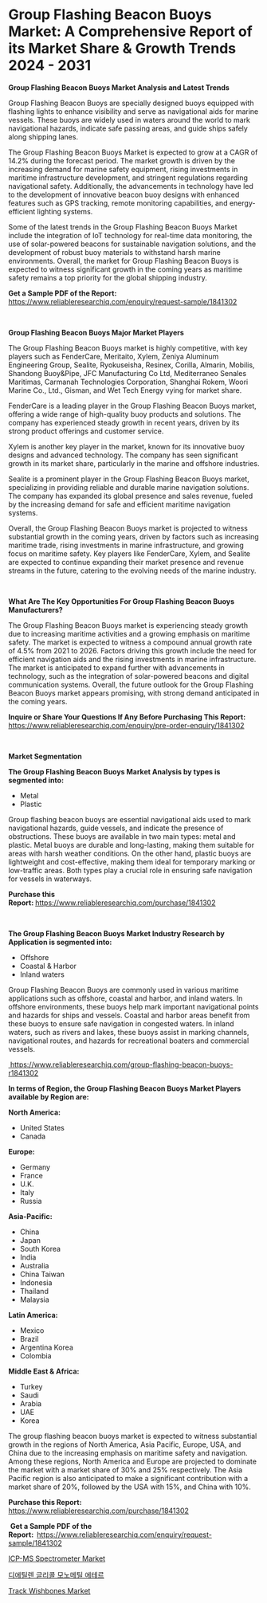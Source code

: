 <p><h1>Group Flashing Beacon Buoys Market: A Comprehensive Report of its Market Share & Growth Trends 2024 - 2031</h1></p><p><strong>Group Flashing Beacon Buoys Market Analysis and Latest Trends</strong></p>
<p><p>Group Flashing Beacon Buoys are specially designed buoys equipped with flashing lights to enhance visibility and serve as navigational aids for marine vessels. These buoys are widely used in waters around the world to mark navigational hazards, indicate safe passing areas, and guide ships safely along shipping lanes.</p><p>The Group Flashing Beacon Buoys Market is expected to grow at a CAGR of 14.2% during the forecast period. The market growth is driven by the increasing demand for marine safety equipment, rising investments in maritime infrastructure development, and stringent regulations regarding navigational safety. Additionally, the advancements in technology have led to the development of innovative beacon buoy designs with enhanced features such as GPS tracking, remote monitoring capabilities, and energy-efficient lighting systems.</p><p>Some of the latest trends in the Group Flashing Beacon Buoys Market include the integration of IoT technology for real-time data monitoring, the use of solar-powered beacons for sustainable navigation solutions, and the development of robust buoy materials to withstand harsh marine environments. Overall, the market for Group Flashing Beacon Buoys is expected to witness significant growth in the coming years as maritime safety remains a top priority for the global shipping industry.</p></p>
<p><strong>Get a Sample PDF of the Report:&nbsp;</strong> <a href="https://www.reliableresearchiq.com/enquiry/request-sample/1841302">https://www.reliableresearchiq.com/enquiry/request-sample/1841302</a></p>
<p>&nbsp;</p>
<p><strong>Group Flashing Beacon Buoys Major Market Players</strong></p>
<p><p>The Group Flashing Beacon Buoys market is highly competitive, with key players such as FenderCare, Meritaito, Xylem, Zeniya Aluminum Engineering Group, Sealite, Ryokuseisha, Resinex, Corilla, Almarin, Mobilis, Shandong Buoy&Pipe, JFC Manufacturing Co Ltd, Mediterraneo Senales Maritimas, Carmanah Technologies Corporation, Shanghai Rokem, Woori Marine Co., Ltd., Gisman, and Wet Tech Energy vying for market share.</p><p>FenderCare is a leading player in the Group Flashing Beacon Buoys market, offering a wide range of high-quality buoy products and solutions. The company has experienced steady growth in recent years, driven by its strong product offerings and customer service.</p><p>Xylem is another key player in the market, known for its innovative buoy designs and advanced technology. The company has seen significant growth in its market share, particularly in the marine and offshore industries.</p><p>Sealite is a prominent player in the Group Flashing Beacon Buoys market, specializing in providing reliable and durable marine navigation solutions. The company has expanded its global presence and sales revenue, fueled by the increasing demand for safe and efficient maritime navigation systems.</p><p>Overall, the Group Flashing Beacon Buoys market is projected to witness substantial growth in the coming years, driven by factors such as increasing maritime trade, rising investments in marine infrastructure, and growing focus on maritime safety. Key players like FenderCare, Xylem, and Sealite are expected to continue expanding their market presence and revenue streams in the future, catering to the evolving needs of the marine industry.</p></p>
<p>&nbsp;</p>
<p><strong>What Are The Key Opportunities For Group Flashing Beacon Buoys Manufacturers?</strong></p>
<p><p>The Group Flashing Beacon Buoys market is experiencing steady growth due to increasing maritime activities and a growing emphasis on maritime safety. The market is expected to witness a compound annual growth rate of 4.5% from 2021 to 2026. Factors driving this growth include the need for efficient navigation aids and the rising investments in marine infrastructure. The market is anticipated to expand further with advancements in technology, such as the integration of solar-powered beacons and digital communication systems. Overall, the future outlook for the Group Flashing Beacon Buoys market appears promising, with strong demand anticipated in the coming years.</p></p>
<p><strong>Inquire or Share Your Questions If Any Before Purchasing This Report:</strong> <a href="https://www.reliableresearchiq.com/enquiry/pre-order-enquiry/1841302">https://www.reliableresearchiq.com/enquiry/pre-order-enquiry/1841302</a></p>
<p>&nbsp;</p>
<p><strong>Market Segmentation</strong></p>
<p><strong>The Group Flashing Beacon Buoys Market Analysis by types is segmented into:</strong></p>
<p><ul><li>Metal</li><li>Plastic</li></ul></p>
<p><p>Group flashing beacon buoys are essential navigational aids used to mark navigational hazards, guide vessels, and indicate the presence of obstructions. These buoys are available in two main types: metal and plastic. Metal buoys are durable and long-lasting, making them suitable for areas with harsh weather conditions. On the other hand, plastic buoys are lightweight and cost-effective, making them ideal for temporary marking or low-traffic areas. Both types play a crucial role in ensuring safe navigation for vessels in waterways.</p></p>
<p><strong>Purchase this Report:&nbsp;</strong><a href="https://www.reliableresearchiq.com/purchase/1841302">https://www.reliableresearchiq.com/purchase/1841302</a></p>
<p>&nbsp;</p>
<p><strong>The Group Flashing Beacon Buoys Market Industry Research by Application is segmented into:</strong></p>
<p><ul><li>Offshore</li><li>Coastal & Harbor</li><li>Inland waters</li></ul></p>
<p><p>Group Flashing Beacon Buoys are commonly used in various maritime applications such as offshore, coastal and harbor, and inland waters. In offshore environments, these buoys help mark important navigational points and hazards for ships and vessels. Coastal and harbor areas benefit from these buoys to ensure safe navigation in congested waters. In inland waters, such as rivers and lakes, these buoys assist in marking channels, navigational routes, and hazards for recreational boaters and commercial vessels.</p></p>
<p><a href="https://www.reliableresearchiq.com/group-flashing-beacon-buoys-r1841302">&nbsp;https://www.reliableresearchiq.com/group-flashing-beacon-buoys-r1841302</a></p>
<p><strong>In terms of Region, the Group Flashing Beacon Buoys Market Players available by Region are:</strong></p>
<p>
    <p> <strong> North America: </strong>
        <ul>
            <li>United States</li>
            <li>Canada</li>
        </ul>
        </p> 
    <p> <strong> Europe: </strong>
        <ul>
            <li>Germany</li>
            <li>France</li>
            <li>U.K.</li>
            <li>Italy</li>
            <li>Russia</li>
        </ul>
        </p> 
    <p> <strong> Asia-Pacific: </strong>
        <ul>
            <li>China</li>
            <li>Japan</li>
            <li>South Korea</li>
            <li>India</li>
            <li>Australia</li>
            <li>China Taiwan</li>
            <li>Indonesia</li>
            <li>Thailand</li>
            <li>Malaysia</li>
        </ul>
        </p> 
    <p> <strong> Latin America: </strong>
        <ul>
            <li>Mexico</li>
            <li>Brazil</li>
            <li>Argentina Korea</li>
            <li>Colombia</li>
        </ul>
        </p> 
    <p> <strong> Middle East & Africa: </strong>
        <ul>
            <li>Turkey</li>
            <li>Saudi</li>
            <li>Arabia</li>
            <li>UAE</li>
            <li>Korea</li>
        </ul>
    </p>
    </p>
<p><p>The group flashing beacon buoys market is expected to witness substantial growth in the regions of North America, Asia Pacific, Europe, USA, and China due to the increasing emphasis on maritime safety and navigation. Among these regions, North America and Europe are projected to dominate the market with a market share of 30% and 25% respectively. The Asia Pacific region is also anticipated to make a significant contribution with a market share of 20%, followed by the USA with 15%, and China with 10%.</p></p>
<p><strong>Purchase this Report: </strong><a href="https://www.reliableresearchiq.com/purchase/1841302">https://www.reliableresearchiq.com/purchase/1841302</a></p>
<p>&nbsp;<strong>Get a Sample PDF of the Report:&nbsp;&nbsp;</strong><a href="https://www.reliableresearchiq.com/enquiry/request-sample/1841302">https://www.reliableresearchiq.com/enquiry/request-sample/1841302</a></p>
<p><strong></strong></p>
<p><p><a href="https://github.com/dimitrishawkinswaynenp91rgz/Market-Research-Report-List-3/blob/main/icp-ms-spectrometer-market.md">ICP-MS Spectrometer Market</a></p><p><a href="https://github.com/vss5505pa7z1p/Market-Research-Report-List-3/blob/main/238708171591.md">디에틸렌 글리콜 모노메틸 에테르</a></p><p><a href="https://www.linkedin.com/pulse/global-track-wishbones-market-size-expected-reach-cagr-85-report-nvmff?trackingId=mm4%2B9BKvS5%2BC9HSno%2FOwow%3D%3D">Track Wishbones Market</a></p></p>